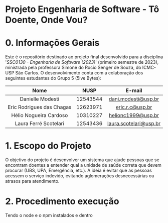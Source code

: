 # Projeto Engenharia de Software - Tô Doente, Onde Vou?

# 0. Informações Gerais
Este é o repositório destinado ao projeto final desenvolvido para a disciplina '*SSC0130 - Engenharia de Software (2023)*' (primeiro semestre de 2023), ministrada pela professora Simone do Rocio Senger de Souza, do ICMC-USP São Carlos. O desenvolvimento conta com a colaboração dos seguintes estudantes do Grupo 5 (5ive Bytes):

|        Nome                   |    NUSP   |           E-mail           |
|:-----------------------------:|:---------:|:---------------------------:|
|     Danielle Modesti          |  12543544 |    dani.modesti@usp.br     |
|   Eric Rodrigues das Chagas   |  12623971 |    eric.r.c@usp.br         |
|   Hélio Nogueira Cardoso      |  10310227 |    helionc1999@usp.br      |
|   Laura Ferré Scotelari       |  12543436 |   laura.scotelari@usp.br   |

# 1. Escopo do Projeto
O objetivo do projeto é desenvolver um sistema que ajude pessoas que se encontram doentes a entender qual a unidade de saúde correta que devem procurar (UBS, UPA, Emergência, etc.). A ideia é evitar que as pessoas acessem o serviço indevido, evitando aglomerações desnecessárias ou atrasos para atendimento.

# 2. Procedimento execução
Tendo o node e o npm instalados e dentro 
